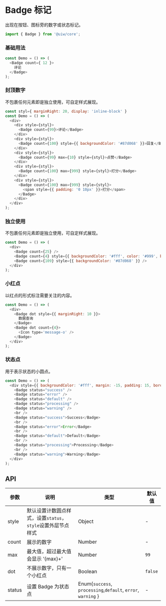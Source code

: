 Badge 标记
===

出现在按钮、图标旁的数字或状态标记。

```jsx
import { Badge } from '@uiw/core';
```

### 基础用法

<!--DemoStart--> 
```js
const Demo = () => (
  <Badge count={ 12 }>
    评论
  </Badge>
);
```
<!--End-->

### 封顶数字

不包裹任何元素即是独立使用，可自定样式展现。

<!--DemoStart--> 
```js
const styl={ marginRight: 20, display: 'inline-block' }
const Demo = () => (
  <div>
    <div style={styl}>
      <Badge count={99}>评论</Badge>
    </div>
    <div style={styl}>
      <Badge count={100} style={{ backgroundColor: '#87d068' }}>回复</Badge>
    </div>
    <div style={styl}>
      <Badge count={99} max={10} style={styl}>点赞</Badge>
    </div>
    <div style={styl}>
      <Badge count={100} max={999} style={styl}>打分</Badge>
    </div>
    <div style={styl}>
      <Badge count={100} max={999} style={styl}>
        <span style={{ padding: '0 10px' }}>打分</span>
      </Badge>
    </div>
  </div>
);
```
<!--End-->


### 独立使用

不包裹任何元素即是独立使用，可自定样式展现。

<!--DemoStart--> 
```js
const Demo = () => (
  <div>
    <Badge count={25} />
    <Badge count={4} style={{ backgroundColor: '#fff', color: '#999', boxShadow: '0 0 0 1px #d9d9d9 inset' }} /> 
    <Badge count={109} style={{ backgroundColor: '#87d068' }} /> 
  </div>
);
```
<!--End-->

### 小红点

以红点的形式标注需要关注的内容。

<!--DemoStart--> 
```js
const Demo = () => (
  <div>
    <Badge dot style={{ marginRight: 10 }}>
      数据查询
    </Badge>
    <Badge dot count={4}>
      <Icon type='message-o' />
    </Badge>
  </div>
);
```
<!--End-->


### 状态点

用于表示状态的小圆点。

<!--DemoStart--> 
```js
const Demo = () => (
  <div style={{ backgroundColor: '#fff', margin: -15, padding: 15, borderRadius: '5px 5px 0 0' }}>
    <Badge status="success" />
    <Badge status="error" />
    <Badge status="default" />
    <Badge status="processing" />
    <Badge status="warning" />
    <br />
    <Badge status="success">Success</Badge>
    <br />
    <Badge status="error">Error</Badge>
    <br />
    <Badge status="default">Default</Badge>
    <br />
    <Badge status="processing">Processing</Badge>
    <br />
    <Badge status="warning">Warning</Badge>
  </div>
);
```
<!--End-->

## API

| 参数 | 说明 | 类型 | 默认值 |
|--------- |-------- |--------- |-------- |
| style | 默认设置计数圆点样式，设置`status`，`style`设置外层节点样式 | Object | - |
| count | 展示的数字 | Number | - |
| max | 最大值，超过最大值会显示 '{max}+' | Number | `99` |
| dot | 不展示数字，只有一个小红点 | Boolean | `false` |
| status | 设置 Badge 为状态点 | Enum{`success`, `processing`,`default`, `error`, `warning` } | - |
